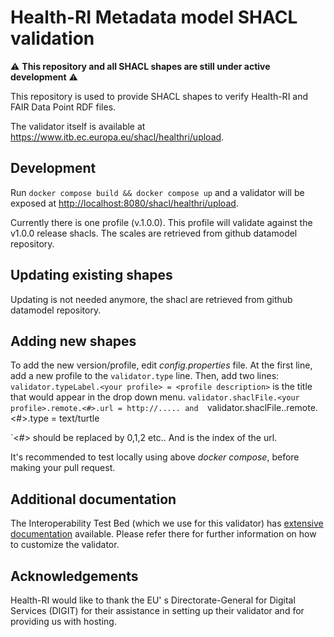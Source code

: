 # Health-RI Metadata model SHACL validation

:warning: **This repository and all SHACL shapes are still under active development** :warning:

This repository is used to provide SHACL shapes to verify Health-RI and FAIR Data Point RDF files.

The validator itself is available at <https://www.itb.ec.europa.eu/shacl/healthri/upload>.

## Development

Run `docker compose build && docker compose up` and a validator will be exposed at <http://localhost:8080/shacl/healthri/upload>.

Currently there is one profile (v.1.0.0). This profile will validate against the v1.0.0 release shacls. The scales are retrieved from github datamodel repository.

## Updating existing shapes

Updating is not needed anymore, the shacl are retrieved from github datamodel repository.

## Adding new shapes


To add the new version/profile, edit *config.properties* file. At the first line, add a new profile to the
`validator.type` line. Then, add two lines: `validator.typeLabel.<your profile> = <profile description>`
is the title that would appear in the drop down menu.
`validator.shaclFile.<your profile>.remote.<#>.url = http://..... and 
`validator.shaclFile.<your profile>.remote.<#>.type = text/turtle

`<#> should be replaced by 0,1,2 etc.. And is the index of the url.  

It's recommended to test locally using above *docker compose*, before making your pull request.

## Additional documentation

The Interoperability Test Bed (which we use for this validator) has
[extensive documentation](https://www.itb.ec.europa.eu/docs/guides/latest/validatingRDF/index.html)
available. Please refer there for further information on how to customize the validator.

## Acknowledgements

Health-RI would like to thank the EU' s Directorate-General for Digital Services (DIGIT) for their
assistance in setting up their validator and for providing us with hosting.
